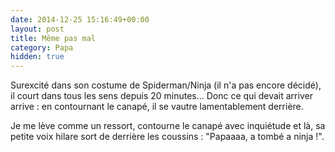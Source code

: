 ```yaml
---
date: 2014-12-25 15:16:49+00:00
layout: post
title: Même pas mal
category: Papa
hidden: true
---
```


Surexcité dans son costume de Spiderman/Ninja (il n'a pas encore décidé), il court dans tous les sens depuis 20 minutes... Donc ce qui devait arriver arrive : en contournant le canapé, il se vautre lamentablement derrière.

Je me lève comme un ressort, contourne le canapé avec inquiétude et là, sa petite voix hilare sort de derrière les coussins : "Papaaaa, a tombé a ninja !".
